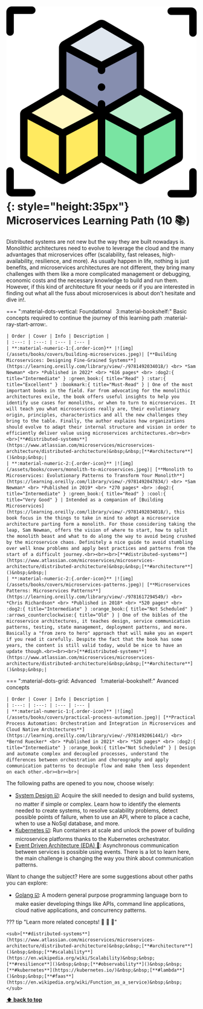 

[//]: # (Auto generated file from templates)

# ![img](/assets/learning-paths/icons/microservices.png){: style="height:35px"} Microservices Learning Path (10 :books:)

Distributed systems are not new but the way they are built nowadays is. Monolithic architectures need to evolve to leverage the cloud and the many advantages that microservices offer (scalability, fast releases, high-availability, resilience, and more). As usually happen in life, nothing is just benefits, and microservices architectures are not different, they bring many challenges with them like a more complicated management or debugging, economic costs and the necessary knowledge to build and run them. However, if this kind of architecture fit your needs or if you are interested in finding out what all the fuss about microservices is about don't hesitate and dive in!.

=== ":material-dots-vertical: Foundational &nbsp; 3:material-bookshelf:"
    Basic concepts required to continue the journey of this learning path :material-ray-start-arrow:.

    | Order | Cover | Info | Description |
    | :---: | :---: | :--- | :--- |
    | **:material-numeric-1:{.order-icon}** |![img](/assets/books/covers/building-microservices.jpeg)| [**Building Microservices: Designing Fine-Grained Systems**](https://learning.oreilly.com/library/view/-/9781492034018/) <br> *Sam Newman* <br> *Published in 2022* <br> *616 pages* <br> :dog2:{ title="Intermediate" } :green_book:{ title="Read" } :star:{ title="Excellent" } :bookmark:{ title="Must-Read" } | One of the most important books in the field. Far from advocating for the monolithic architectures exile, the book offers useful insights to help you identify use cases for monoliths, or when to turn to microservices. It will teach you what microservices really are, their evolutionary origin, principles, characteristics and all the new challenges they bring to the table. Finally, the author explains how organizations should evolve to adapt their internal structure and vision in order to efficiently deliver value using microservices architectures.<br><br><br>[**#distributed-systems**](https://www.atlassian.com/microservices/microservices-architecture/distributed-architecture)&nbsp;&nbsp;[**#architecture**]()&nbsp;&nbsp;|
    | **:material-numeric-2:{.order-icon}** |![img](/assets/books/covers/monolith-to-microservices.jpeg)| [**Monolith to Microservices: Evolutionary Patterns to Transform Your Monolith**](https://learning.oreilly.com/library/view/-/9781492047834/) <br> *Sam Newman* <br> *Published in 2019* <br> *270 pages* <br> :dog2:{ title="Intermediate" } :green_book:{ title="Read" } :cool:{ title="Very Good" } | Intended as a companion of [Building Microservices](https://learning.oreilly.com/library/view/-/9781492034018/), this book focus in the things to take in mind to adopt a microservice architecture parting form a monolith. For those considering taking the leap, Sam Newman, offers the vision of where to start, how to split the monolith beast and what to do along the way to avoid being crushed by the microservice chaos. Definitely a nice guide to avoid stumbling over well know problems and apply best practices and patterns from the start of a difficult journey.<br><br><br>[**#distributed-systems**](https://www.atlassian.com/microservices/microservices-architecture/distributed-architecture)&nbsp;&nbsp;[**#architecture**]()&nbsp;&nbsp;|
    | **:material-numeric-2:{.order-icon}** |![img](/assets/books/covers/microservices-patterns.jpeg)| [**Microservices Patterns: Microservices Patterns**](https://learning.oreilly.com/library/view/-/9781617294549/) <br> *Chris Richardson* <br> *Published in 2018* <br> *520 pages* <br> :dog2:{ title="Intermediate" } :orange_book:{ title="Not Scheduled" } :arrows_counterclockwise:{ title="Old" } | One of the bibles of the microservice architectures, it teaches design, service communication patterns, testing, state management, deployment patterns, and more. Basically a "from zero to hero" approach that will make you an expert if you read it carefully. Despite the fact that the book has some years, the content is still valid today, would be nice to have an update though.<br><br><br>[**#distributed-systems**](https://www.atlassian.com/microservices/microservices-architecture/distributed-architecture)&nbsp;&nbsp;[**#architecture**]()&nbsp;&nbsp;|



=== ":material-dots-grid: Advanced &nbsp; 1:material-bookshelf:"
    Avanced concepts

    | Order | Cover | Info | Description |
    | :---: | :---: | :--- | :--- |
    | **:material-numeric-1:{.order-icon}** |![img](/assets/books/covers/practical-process-automation.jpeg)| [**Practical Process Automation: Orchestration and Integration in Microservices and Cloud Native Architectures**](https://learning.oreilly.com/library/view/-/9781492061441/) <br> *Bernd Ruecker* <br> *Published in 2021* <br> *520 pages* <br> :dog2:{ title="Intermediate" } :orange_book:{ title="Not Scheduled" } | Design and automate complex and decoupled processes, understand the differences between orchestration and choreography and apply communication patterns to decouple flow and make them less dependent on each other.<br><br><br>|


The following paths are opened to you now, choose wisely:

- [System Design :ballot_box_with_check:](/learning-paths/system-design): Acquire the skill needed to design and build systems, no matter if simple or complex. Learn how to identify the elements needed to create systems, to resolve scalability problems, detect possible points of failure, when to use an API, where to place a cache, when to use a NoSql database, and more.
- [Kubernetes :ballot_box_with_check:](/learning-paths/kubernetes): Run containers at scale and unlock the power of building microservice platforms thanks to the Kubernetes orchestrator.
- [Event Driven Architecture (EDA) :construction:](/learning-paths/event-driven-architecture): Asynchronous communication between services is possible using events. There is a lot to learn here, the main challenge is changing the way you think about communication patterns.


Want to change the subject? Here are some suggestions about other paths you can explore:

- [Golang :ballot_box_with_check:](/learning-paths/golang): A modern general purpose programming language born to make easier developing things like APIs, command line applications, cloud native applications, and concurrency patterns.


??? tip "Learn more related concepts! :round_pushpin: :beginner: :gem:"

    <sub>[**#distributed-systems**](https://www.atlassian.com/microservices/microservices-architecture/distributed-architecture)&nbsp;&nbsp;[**#architecture**]()&nbsp;&nbsp;[**#scalability**](https://en.wikipedia.org/wiki/Scalability)&nbsp;&nbsp;[**#resilience**]()&nbsp;&nbsp;[**#observability**]()&nbsp;&nbsp;[**#kubernetes**](https://kubernetes.io/)&nbsp;&nbsp;[**#lambda**]()&nbsp;&nbsp;[**#faas**](https://en.wikipedia.org/wiki/Function_as_a_service)&nbsp;&nbsp;</sub>

[**⬆ back to top**](#microservices-learning-path-10)
